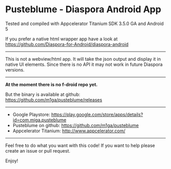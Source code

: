 # Pusteblume - Diaspora Android App

Tested and compiled with Appcelerator Titanium SDK 3.5.0 GA and Android 5

If you prefer a native html wrapper app have a look at https://github.com/Diaspora-for-Android/diaspora-android

---

This is not a webview/html app. It will take the json output and display it in native UI elements. Since there is no API it may not work in future Diaspora versions.

---

**At the moment there is no f-droid repo yet.**

But the binary is available at github: https://github.com/m1ga/pusteblume/releases

---

* Google Playstore: https://play.google.com/store/apps/details?id=com.miga.pusteblume
* Pusteblume on github: https://github.com/m1ga/pusteblume
* Appcelerator Titanium: http://www.appcelerator.com/

---

Feel free to do what you want with this code! If you want to help please create an issue or pull request.

Enjoy!
